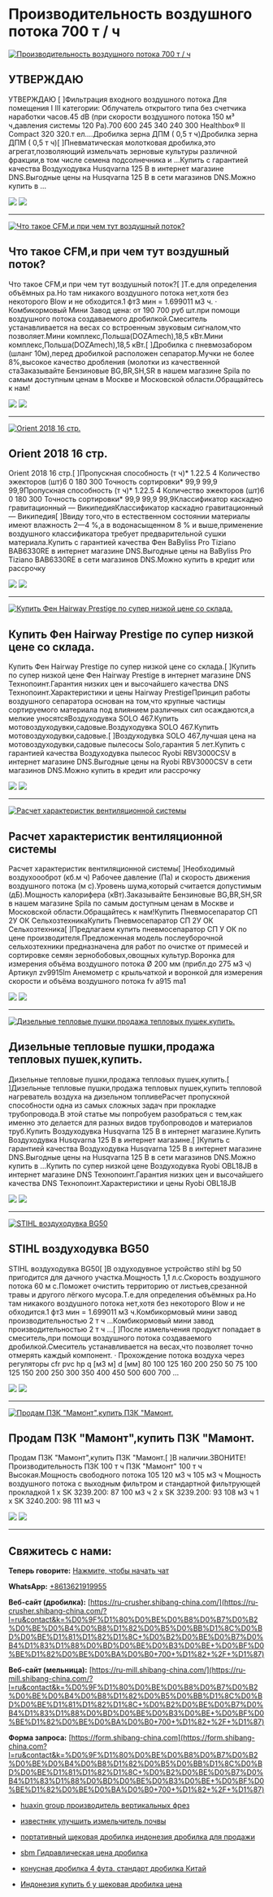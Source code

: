 # Производительность воздушного потока 700 т / ч

<a href="https://swt.shibang-china.com/?l=ru&img&k=%D0%9F%D1%80%D0%BE%D0%B8%D0%B7%D0%B2%D0%BE%D0%B4%D0%B8%D1%82%D0%B5%D0%BB%D1%8C%D0%BD%D0%BE%D1%81%D1%82%D1%8C+%D0%B2%D0%BE%D0%B7%D0%B4%D1%83%D1%88%D0%BD%D0%BE%D0%B3%D0%BE+%D0%BF%D0%BE%D1%82%D0%BE%D0%BA%D0%B0+700+%D1%82+%2F+%D1%87" target="_blank">![Производительность воздушного потока 700 т / ч](http://static.shibang-china.com/all-800x300/675.jpg)</a>

## УТВЕРЖДАЮ
УТВЕРЖДАЮ [ ]Фильтрация входного воздушного потока Для помещения I III категории: Облучатель открытого типа без счетчика наработки часов.45 dB (при скорости воздушного потока 150 м&#179; ч,давления системы 120 Pa).700 600 245 340 240 300 Healthbox&#174; II Compact 320 320.т ел.…Дробилка зерна ДПМ ( 0,5 т ч)Дробилка зерна ДПМ ( 0,5 т ч)[ ]Пневматическая молотковая дробилка,это агрегат,позволяющий измельчать зерновые культуры различной фракции,в том числе семена подсолнечника и …Купить с гарантией качества Воздуходувка Husqvarna 125 B в интернет магазине DNS.Выгодные цены на Husqvarna 125 B в сети магазинов DNS.Можно купить в …


<a href="https://whatsapp.shibangsoft.com/WhatsApp.php" target="_blank" title="WhatsApp">![](http://static.shibang-china.com/icon/whatsapp.png)</a> <a href="https://swt.shibang-china.com/?l=ru&icon&k=%D0%9F%D1%80%D0%BE%D0%B8%D0%B7%D0%B2%D0%BE%D0%B4%D0%B8%D1%82%D0%B5%D0%BB%D1%8C%D0%BD%D0%BE%D1%81%D1%82%D1%8C+%D0%B2%D0%BE%D0%B7%D0%B4%D1%83%D1%88%D0%BD%D0%BE%D0%B3%D0%BE+%D0%BF%D0%BE%D1%82%D0%BE%D0%BA%D0%B0+700+%D1%82+%2F+%D1%87" target="_blank">![](http://static.shibang-china.com/icon/chat-ru.png)</a>

---

<a href="https://swt.shibang-china.com/?l=ru&img&k=%D0%9F%D1%80%D0%BE%D0%B8%D0%B7%D0%B2%D0%BE%D0%B4%D0%B8%D1%82%D0%B5%D0%BB%D1%8C%D0%BD%D0%BE%D1%81%D1%82%D1%8C+%D0%B2%D0%BE%D0%B7%D0%B4%D1%83%D1%88%D0%BD%D0%BE%D0%B3%D0%BE+%D0%BF%D0%BE%D1%82%D0%BE%D0%BA%D0%B0+700+%D1%82+%2F+%D1%87" target="_blank">![Что такое CFM,и при чем тут воздушный поток?](http://static.shibang-china.com/all-800x300/1467.jpg)</a>

## Что такое CFM,и при чем тут воздушный поток?
Что такое CFM,и при чем тут воздушный поток?[ ]Т.е.для определения объёмных ра.Но там никакого воздушного потока нет,хотя без некоторого Blow и не обходится.1 фт3 мин = 1.699011 м3 ч.&nbsp;&#0183;&#32;Комбикормовый Мини Завод цена: от 190 700 руб шт.при помощи воздушного потока создаваемого дробилкой.Смеситель устанавливается на весах со встроенным звуковым сигналом,что позволяет.Мини комплекс,Польша(DOZAmech),18,5 кВт.Мини комплекс,Польша(DOZAmech),18,5 кВт.[ ]Дробилка с пневмозабором (шланг 10м),перед дробилкой расположен сепаратор.Мучки не более 8%,высокое качество дробления (молотки из качественной стаЗаказывайте Бензиновые BG,BR,SH,SR в нашем магазине Spila по самым доступным ценам в Москве и Московской области.Обращайтесь к нам!


<a href="https://whatsapp.shibangsoft.com/WhatsApp.php" target="_blank" title="WhatsApp">![](http://static.shibang-china.com/icon/whatsapp.png)</a> <a href="https://swt.shibang-china.com/?l=ru&icon&k=%D0%9F%D1%80%D0%BE%D0%B8%D0%B7%D0%B2%D0%BE%D0%B4%D0%B8%D1%82%D0%B5%D0%BB%D1%8C%D0%BD%D0%BE%D1%81%D1%82%D1%8C+%D0%B2%D0%BE%D0%B7%D0%B4%D1%83%D1%88%D0%BD%D0%BE%D0%B3%D0%BE+%D0%BF%D0%BE%D1%82%D0%BE%D0%BA%D0%B0+700+%D1%82+%2F+%D1%87" target="_blank">![](http://static.shibang-china.com/icon/chat-ru.png)</a>

---

<a href="https://swt.shibang-china.com/?l=ru&img&k=%D0%9F%D1%80%D0%BE%D0%B8%D0%B7%D0%B2%D0%BE%D0%B4%D0%B8%D1%82%D0%B5%D0%BB%D1%8C%D0%BD%D0%BE%D1%81%D1%82%D1%8C+%D0%B2%D0%BE%D0%B7%D0%B4%D1%83%D1%88%D0%BD%D0%BE%D0%B3%D0%BE+%D0%BF%D0%BE%D1%82%D0%BE%D0%BA%D0%B0+700+%D1%82+%2F+%D1%87" target="_blank">![Orient 2018 16 стр.](http://static.shibang-china.com/all-800x300/1402.jpg)</a>

## Orient 2018 16 стр.
Orient 2018 16 стр.[ ]Пропускная способность (т ч)* 1.22.5 4 Количество эжекторов (шт)6 0 180 300 Точность сортировки* 99,9 99,9 99,9Пропускная способность (т ч)* 1.22.5 4 Количество эжекторов (шт)6 0 180 300 Точность сортировки* 99,9 99,9 99,9Классификатор каскадно гравитационный — ВикипедияКлассификатор каскадно гравитационный — Википедия[ ]Ввиду того,что в естественном состоянии материалы имеют влажность 2—4 %,а в водонасыщенном 8 % и выше,применение воздушного классификатора требует предварительной сушки материала.Купить с гарантией качества Фен BaByliss Pro Tiziano BAB6330RE в интернет магазине DNS.Выгодные цены на BaByliss Pro Tiziano BAB6330RE в сети магазинов DNS.Можно купить в кредит или рассрочку


<a href="https://whatsapp.shibangsoft.com/WhatsApp.php" target="_blank" title="WhatsApp">![](http://static.shibang-china.com/icon/whatsapp.png)</a> <a href="https://swt.shibang-china.com/?l=ru&icon&k=%D0%9F%D1%80%D0%BE%D0%B8%D0%B7%D0%B2%D0%BE%D0%B4%D0%B8%D1%82%D0%B5%D0%BB%D1%8C%D0%BD%D0%BE%D1%81%D1%82%D1%8C+%D0%B2%D0%BE%D0%B7%D0%B4%D1%83%D1%88%D0%BD%D0%BE%D0%B3%D0%BE+%D0%BF%D0%BE%D1%82%D0%BE%D0%BA%D0%B0+700+%D1%82+%2F+%D1%87" target="_blank">![](http://static.shibang-china.com/icon/chat-ru.png)</a>

---

<a href="https://swt.shibang-china.com/?l=ru&img&k=%D0%9F%D1%80%D0%BE%D0%B8%D0%B7%D0%B2%D0%BE%D0%B4%D0%B8%D1%82%D0%B5%D0%BB%D1%8C%D0%BD%D0%BE%D1%81%D1%82%D1%8C+%D0%B2%D0%BE%D0%B7%D0%B4%D1%83%D1%88%D0%BD%D0%BE%D0%B3%D0%BE+%D0%BF%D0%BE%D1%82%D0%BE%D0%BA%D0%B0+700+%D1%82+%2F+%D1%87" target="_blank">![Купить Фен Hairway Prestige по супер низкой цене со склада.](http://static.shibang-china.com/all-800x300/591.jpg)</a>

## Купить Фен Hairway Prestige по супер низкой цене со склада.
Купить Фен Hairway Prestige по супер низкой цене со склада.[ ]Купить по супер низкой цене Фен Hairway Prestige в интернет магазине DNS Технопоинт.Гарантия низких цен и высочайшего качества DNS Технопоинт.Характеристики и цены Hairway PrestigeПринцип работы воздушного сепаратора основан на том,что крупные частицы сортируемого материала под влиянием различных сил осаждаются,а мелкие уносятсяВоздуходувка SOLO 467.Купить мотовоздуходувки,садовые.Воздуходувка SOLO 467.Купить мотовоздуходувки,садовые.[ ]Воздуходувка SOLO 467,лучшая цена на мотовоздуходувки,садовые пылесосы Solo,гарантия 5 лет.Купить с гарантией качества Воздуходувка пылесос Ryobi RBV3000CSV в интернет магазине DNS.Выгодные цены на Ryobi RBV3000CSV в сети магазинов DNS.Можно купить в кредит или рассрочку


<a href="https://whatsapp.shibangsoft.com/WhatsApp.php" target="_blank" title="WhatsApp">![](http://static.shibang-china.com/icon/whatsapp.png)</a> <a href="https://swt.shibang-china.com/?l=ru&icon&k=%D0%9F%D1%80%D0%BE%D0%B8%D0%B7%D0%B2%D0%BE%D0%B4%D0%B8%D1%82%D0%B5%D0%BB%D1%8C%D0%BD%D0%BE%D1%81%D1%82%D1%8C+%D0%B2%D0%BE%D0%B7%D0%B4%D1%83%D1%88%D0%BD%D0%BE%D0%B3%D0%BE+%D0%BF%D0%BE%D1%82%D0%BE%D0%BA%D0%B0+700+%D1%82+%2F+%D1%87" target="_blank">![](http://static.shibang-china.com/icon/chat-ru.png)</a>

---

<a href="https://swt.shibang-china.com/?l=ru&img&k=%D0%9F%D1%80%D0%BE%D0%B8%D0%B7%D0%B2%D0%BE%D0%B4%D0%B8%D1%82%D0%B5%D0%BB%D1%8C%D0%BD%D0%BE%D1%81%D1%82%D1%8C+%D0%B2%D0%BE%D0%B7%D0%B4%D1%83%D1%88%D0%BD%D0%BE%D0%B3%D0%BE+%D0%BF%D0%BE%D1%82%D0%BE%D0%BA%D0%B0+700+%D1%82+%2F+%D1%87" target="_blank">![Расчет характеристик вентиляционной системы](http://static.shibang-china.com/all-800x300/1431.jpg)</a>

## Расчет характеристик вентиляционной системы
Расчет характеристик вентиляционной системы[ ]Необходимый воздухоооброт (кб.м ч) Рабочее давление (Па) и скорость движения воздушного потока (м с).Уровень шума,который считается допустимым (дБ).Мощность калорифера (кВт).Заказывайте Бензиновые BG,BR,SH,SR в нашем магазине Spila по самым доступным ценам в Москве и Московской области.Обращайтесь к нам!Купить Пневмосепаратор СП 2У ОК СельхозтехникаКупить Пневмосепаратор СП 2У ОК Сельхозтехника[ ]Предлагаем купить пневмосепаратор СП У ОК по цене производителя.Предложенная модель послеуборочной сельхозтехники предназначена для работ по очистке от примесей и сортировке семян зернобобовых,овощных культур.Воронка для измерения объёма воздушного потока &#216; 200 мм (прибл.до 275 м3 ч) Артикул zv9915lm Анемометр с крыльчаткой и воронкой для измерения скорости и объёма воздушного потока fv a915 ma1


<a href="https://whatsapp.shibangsoft.com/WhatsApp.php" target="_blank" title="WhatsApp">![](http://static.shibang-china.com/icon/whatsapp.png)</a> <a href="https://swt.shibang-china.com/?l=ru&icon&k=%D0%9F%D1%80%D0%BE%D0%B8%D0%B7%D0%B2%D0%BE%D0%B4%D0%B8%D1%82%D0%B5%D0%BB%D1%8C%D0%BD%D0%BE%D1%81%D1%82%D1%8C+%D0%B2%D0%BE%D0%B7%D0%B4%D1%83%D1%88%D0%BD%D0%BE%D0%B3%D0%BE+%D0%BF%D0%BE%D1%82%D0%BE%D0%BA%D0%B0+700+%D1%82+%2F+%D1%87" target="_blank">![](http://static.shibang-china.com/icon/chat-ru.png)</a>

---

<a href="https://swt.shibang-china.com/?l=ru&img&k=%D0%9F%D1%80%D0%BE%D0%B8%D0%B7%D0%B2%D0%BE%D0%B4%D0%B8%D1%82%D0%B5%D0%BB%D1%8C%D0%BD%D0%BE%D1%81%D1%82%D1%8C+%D0%B2%D0%BE%D0%B7%D0%B4%D1%83%D1%88%D0%BD%D0%BE%D0%B3%D0%BE+%D0%BF%D0%BE%D1%82%D0%BE%D0%BA%D0%B0+700+%D1%82+%2F+%D1%87" target="_blank">![Дизельные тепловые пушки,продажа тепловых пушек,купить.](http://static.shibang-china.com/all-800x300/828.jpg)</a>

## Дизельные тепловые пушки,продажа тепловых пушек,купить.
Дизельные тепловые пушки,продажа тепловых пушек,купить.[ ]Дизельные тепловые пушки,продажа тепловых пушек,купить тепловой нагреватель воздуха на дизельном топливеРасчет пропускной способности одна из самых сложных задач при прокладке трубопровода.В этой статье мы попробуем разобраться с тем,как именно это делается для разных видов трубопроводов и материалов труб.Купить Воздуходувка Husqvarna 125 B в интернет магазине.Купить Воздуходувка Husqvarna 125 B в интернет магазине.[ ]Купить с гарантией качества Воздуходувка Husqvarna 125 B в интернет магазине DNS.Выгодные цены на Husqvarna 125 B в сети магазинов DNS.Можно купить в …Купить по супер низкой цене Воздуходувка Ryobi OBL18JB в интернет магазине DNS Технопоинт.Гарантия низких цен и высочайшего качества DNS Технопоинт.Характеристики и цены Ryobi OBL18JB


<a href="https://whatsapp.shibangsoft.com/WhatsApp.php" target="_blank" title="WhatsApp">![](http://static.shibang-china.com/icon/whatsapp.png)</a> <a href="https://swt.shibang-china.com/?l=ru&icon&k=%D0%9F%D1%80%D0%BE%D0%B8%D0%B7%D0%B2%D0%BE%D0%B4%D0%B8%D1%82%D0%B5%D0%BB%D1%8C%D0%BD%D0%BE%D1%81%D1%82%D1%8C+%D0%B2%D0%BE%D0%B7%D0%B4%D1%83%D1%88%D0%BD%D0%BE%D0%B3%D0%BE+%D0%BF%D0%BE%D1%82%D0%BE%D0%BA%D0%B0+700+%D1%82+%2F+%D1%87" target="_blank">![](http://static.shibang-china.com/icon/chat-ru.png)</a>

---

<a href="https://swt.shibang-china.com/?l=ru&img&k=%D0%9F%D1%80%D0%BE%D0%B8%D0%B7%D0%B2%D0%BE%D0%B4%D0%B8%D1%82%D0%B5%D0%BB%D1%8C%D0%BD%D0%BE%D1%81%D1%82%D1%8C+%D0%B2%D0%BE%D0%B7%D0%B4%D1%83%D1%88%D0%BD%D0%BE%D0%B3%D0%BE+%D0%BF%D0%BE%D1%82%D0%BE%D0%BA%D0%B0+700+%D1%82+%2F+%D1%87" target="_blank">![STIHL воздуходувка BG50](http://static.shibang-china.com/all-800x300/791.jpg)</a>

## STIHL воздуходувка BG50
STIHL воздуходувка BG50[ ]В оздуходувное устройство stihl bg 50 пригодится для дачного участка.Мощность 1,1 л.с.Скорость воздушного потока 60 м с.Поможет очистить территорию от листьев,срезанной травы и другого лёгкого мусора.Т.е.для определения объёмных ра.Но там никакого воздушного потока нет,хотя без некоторого Blow и не обходится.1 фт3 мин = 1.699011 м3 ч.Комбикормовый мини завод производительностью 2 т ч …Комбикормовый мини завод производительностью 2 т ч …[ ]После измельчения продукт попадает в смеситель,при помощи воздушного потока создаваемого дробилкой.Смеситель устанавливается на весах,что позволяет точно отмерять каждый компонент.&nbsp;&#0183;&#32;Прохождение потока воздуха через регуляторы cfr pvc hp q [м3 м] d [мм] 80 100 125 160 200 250 50 75 100 125 150 200 250 300 350 400 450 500 600 700 …


<a href="https://whatsapp.shibangsoft.com/WhatsApp.php" target="_blank" title="WhatsApp">![](http://static.shibang-china.com/icon/whatsapp.png)</a> <a href="https://swt.shibang-china.com/?l=ru&icon&k=%D0%9F%D1%80%D0%BE%D0%B8%D0%B7%D0%B2%D0%BE%D0%B4%D0%B8%D1%82%D0%B5%D0%BB%D1%8C%D0%BD%D0%BE%D1%81%D1%82%D1%8C+%D0%B2%D0%BE%D0%B7%D0%B4%D1%83%D1%88%D0%BD%D0%BE%D0%B3%D0%BE+%D0%BF%D0%BE%D1%82%D0%BE%D0%BA%D0%B0+700+%D1%82+%2F+%D1%87" target="_blank">![](http://static.shibang-china.com/icon/chat-ru.png)</a>

---

<a href="https://swt.shibang-china.com/?l=ru&img&k=%D0%9F%D1%80%D0%BE%D0%B8%D0%B7%D0%B2%D0%BE%D0%B4%D0%B8%D1%82%D0%B5%D0%BB%D1%8C%D0%BD%D0%BE%D1%81%D1%82%D1%8C+%D0%B2%D0%BE%D0%B7%D0%B4%D1%83%D1%88%D0%BD%D0%BE%D0%B3%D0%BE+%D0%BF%D0%BE%D1%82%D0%BE%D0%BA%D0%B0+700+%D1%82+%2F+%D1%87" target="_blank">![Продам ПЗК &quot;Мамонт&quot;,купить ПЗК &quot;Мамонт.](http://static.shibang-china.com/all-800x300/27.jpg)</a>

## Продам ПЗК &quot;Мамонт&quot;,купить ПЗК &quot;Мамонт.
Продам ПЗК &quot;Мамонт&quot;,купить ПЗК &quot;Мамонт.[ ]В наличии.ЗВОНИТЕ! Производительность ПЗК 100 т ч ПЗК &quot;Мамонт&quot; 100 т ч Высокая.Мощность свободного потока 105 120 м3 ч 105 м3 ч Мощность воздушного потока с выходным фильтром и стандартной фильтрующей прокладкой 1 x SK 3239.200: 87 100 м3 ч 2 x SK 3239.200: 93 108 м3 ч 1 x SK 3240.200: 98 111 м3 ч

<a href="https://whatsapp.shibangsoft.com/WhatsApp.php" target="_blank" title="WhatsApp">![](http://static.shibang-china.com/icon/whatsapp.png)</a> <a href="https://swt.shibang-china.com/?l=ru&icon&k=%D0%9F%D1%80%D0%BE%D0%B8%D0%B7%D0%B2%D0%BE%D0%B4%D0%B8%D1%82%D0%B5%D0%BB%D1%8C%D0%BD%D0%BE%D1%81%D1%82%D1%8C+%D0%B2%D0%BE%D0%B7%D0%B4%D1%83%D1%88%D0%BD%D0%BE%D0%B3%D0%BE+%D0%BF%D0%BE%D1%82%D0%BE%D0%BA%D0%B0+700+%D1%82+%2F+%D1%87" target="_blank">![](http://static.shibang-china.com/icon/chat-ru.png)</a>

---
## Свяжитесь с нами:

**Теперь говорите:** [Нажмите, чтобы начать чат](https://swt.shibang-china.com?l=ru&contact&k=%D0%9F%D1%80%D0%BE%D0%B8%D0%B7%D0%B2%D0%BE%D0%B4%D0%B8%D1%82%D0%B5%D0%BB%D1%8C%D0%BD%D0%BE%D1%81%D1%82%D1%8C+%D0%B2%D0%BE%D0%B7%D0%B4%D1%83%D1%88%D0%BD%D0%BE%D0%B3%D0%BE+%D0%BF%D0%BE%D1%82%D0%BE%D0%BA%D0%B0+700+%D1%82+%2F+%D1%87)

**WhatsApp:**  [+8613621919955](https://whatsapp.shibangsoft.com/WhatsApp.php)

**Веб-сайт (дробилка):** [https://ru-crusher.shibang-china.com/](https://ru-crusher.shibang-china.com/?l=ru&contact&k=%D0%9F%D1%80%D0%BE%D0%B8%D0%B7%D0%B2%D0%BE%D0%B4%D0%B8%D1%82%D0%B5%D0%BB%D1%8C%D0%BD%D0%BE%D1%81%D1%82%D1%8C+%D0%B2%D0%BE%D0%B7%D0%B4%D1%83%D1%88%D0%BD%D0%BE%D0%B3%D0%BE+%D0%BF%D0%BE%D1%82%D0%BE%D0%BA%D0%B0+700+%D1%82+%2F+%D1%87)

**Веб-сайт (мельница):** [https://ru-mill.shibang-china.com/](https://ru-mill.shibang-china.com/?l=ru&contact&k=%D0%9F%D1%80%D0%BE%D0%B8%D0%B7%D0%B2%D0%BE%D0%B4%D0%B8%D1%82%D0%B5%D0%BB%D1%8C%D0%BD%D0%BE%D1%81%D1%82%D1%8C+%D0%B2%D0%BE%D0%B7%D0%B4%D1%83%D1%88%D0%BD%D0%BE%D0%B3%D0%BE+%D0%BF%D0%BE%D1%82%D0%BE%D0%BA%D0%B0+700+%D1%82+%2F+%D1%87)

**Форма запроса:** [https://form.shibang-china.com](https://form.shibang-china.com?l=ru&contact&k=%D0%9F%D1%80%D0%BE%D0%B8%D0%B7%D0%B2%D0%BE%D0%B4%D0%B8%D1%82%D0%B5%D0%BB%D1%8C%D0%BD%D0%BE%D1%81%D1%82%D1%8C+%D0%B2%D0%BE%D0%B7%D0%B4%D1%83%D1%88%D0%BD%D0%BE%D0%B3%D0%BE+%D0%BF%D0%BE%D1%82%D0%BE%D0%BA%D0%B0+700+%D1%82+%2F+%D1%87)

* [huaxin group производитель вертикальных фрез](../117/huaxin%20group%20%D0%BF%D1%80%D0%BE%D0%B8%D0%B7%D0%B2%D0%BE%D0%B4%D0%B8%D1%82%D0%B5%D0%BB%D1%8C%20%D0%B2%D0%B5%D1%80%D1%82%D0%B8%D0%BA%D0%B0%D0%BB%D1%8C%D0%BD%D1%8B%D1%85%20%D1%84%D1%80%D0%B5%D0%B7.md)

* [известняк улучшить измельчитель почвы](../119/%D0%B8%D0%B7%D0%B2%D0%B5%D1%81%D1%82%D0%BD%D1%8F%D0%BA%20%D1%83%D0%BB%D1%83%D1%87%D1%88%D0%B8%D1%82%D1%8C%20%D0%B8%D0%B7%D0%BC%D0%B5%D0%BB%D1%8C%D1%87%D0%B8%D1%82%D0%B5%D0%BB%D1%8C%20%D0%BF%D0%BE%D1%87%D0%B2%D1%8B.md)

* [портативный щековая дробилка индонезия дробилка для продажи](../110/%D0%BF%D0%BE%D1%80%D1%82%D0%B0%D1%82%D0%B8%D0%B2%D0%BD%D1%8B%D0%B9%20%D1%89%D0%B5%D0%BA%D0%BE%D0%B2%D0%B0%D1%8F%20%D0%B4%D1%80%D0%BE%D0%B1%D0%B8%D0%BB%D0%BA%D0%B0%20%D0%B8%D0%BD%D0%B4%D0%BE%D0%BD%D0%B5%D0%B7%D0%B8%D1%8F%20%D0%B4%D1%80%D0%BE%D0%B1%D0%B8%D0%BB%D0%BA%D0%B0%20%D0%B4%D0%BB%D1%8F%20%D0%BF%D1%80%D0%BE%D0%B4%D0%B0%D0%B6%D0%B8.md)

* [sbm Гидравлическая цена дробилка](../113/sbm%20%D0%93%D0%B8%D0%B4%D1%80%D0%B0%D0%B2%D0%BB%D0%B8%D1%87%D0%B5%D1%81%D0%BA%D0%B0%D1%8F%20%D1%86%D0%B5%D0%BD%D0%B0%20%D0%B4%D1%80%D0%BE%D0%B1%D0%B8%D0%BB%D0%BA%D0%B0.md)

* [конусная дробилка 4 фута. стандарт дробилка Китай](../111/%D0%BA%D0%BE%D0%BD%D1%83%D1%81%D0%BD%D0%B0%D1%8F%20%D0%B4%D1%80%D0%BE%D0%B1%D0%B8%D0%BB%D0%BA%D0%B0%204%20%D1%84%D1%83%D1%82%D0%B0.%20%D1%81%D1%82%D0%B0%D0%BD%D0%B4%D0%B0%D1%80%D1%82%20%D0%B4%D1%80%D0%BE%D0%B1%D0%B8%D0%BB%D0%BA%D0%B0%20%D0%9A%D0%B8%D1%82%D0%B0%D0%B9.md)

* [Индонезия купить б  у щековая дробилка цена](../120/%D0%98%D0%BD%D0%B4%D0%BE%D0%BD%D0%B5%D0%B7%D0%B8%D1%8F%20%D0%BA%D1%83%D0%BF%D0%B8%D1%82%D1%8C%20%D0%B1%20%20%D1%83%20%D1%89%D0%B5%D0%BA%D0%BE%D0%B2%D0%B0%D1%8F%20%D0%B4%D1%80%D0%BE%D0%B1%D0%B8%D0%BB%D0%BA%D0%B0%20%D1%86%D0%B5%D0%BD%D0%B0.md)